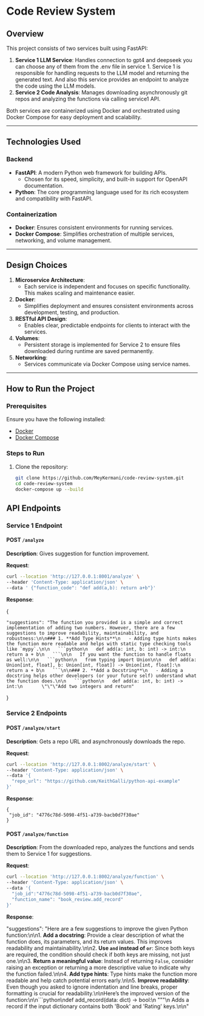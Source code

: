 # Code Review System

## Overview
This project consists of two services built using FastAPI:
1. **Service 1 LLM Service**: Handles connection to gpt4 and deepseek you can choose any of them from the .env file in service 1.
Service 1 is responsible for handling requests to the LLM model and returning the generated text. And also this 
service provides an endpoint to analyze the code using the LLM models.
2. **Service 2 Code Analysis**: Manages downloading asynchronously git repos and analyzing the functions via calling service1 API.

Both services are containerized using Docker and orchestrated using Docker Compose for easy deployment and scalability.

---

## Technologies Used

### Backend
- **FastAPI**: A modern Python web framework for building APIs.
  - Chosen for its speed, simplicity, and built-in support for OpenAPI documentation.
- **Python**: The core programming language used for its rich ecosystem and compatibility with FastAPI.

### Containerization
- **Docker**: Ensures consistent environments for running services.
- **Docker Compose**: Simplifies orchestration of multiple services, networking, and volume management.

---

## Design Choices
1. **Microservice Architecture**:
   - Each service is independent and focuses on specific functionality. This makes scaling and maintenance easier.
2. **Docker**:
   - Simplifies deployment and ensures consistent environments across development, testing, and production.
3. **RESTful API Design**:
   - Enables clear, predictable endpoints for clients to interact with the services.
4. **Volumes**:
   - Persistent storage is implemented for Service 2 to ensure files downloaded during runtime are saved permanently.
5. **Networking**:
   - Services communicate via Docker Compose using service names.

---

## How to Run the Project

### Prerequisites
Ensure you have the following installed:
- [Docker](https://www.docker.com/get-started)
- [Docker Compose](https://docs.docker.com/compose/install/)

### Steps to Run
1. Clone the repository:
   ```bash
   git clone https://github.com/MeyKermani/code-review-system.git
   cd code-review-system
   docker-compose up --build

## API Endpoints

### Service 1 Endpoint

#### **POST `/analyze`**
**Description**: Gives suggestion for function improvement.

**Request**:
```bash
curl --location 'http://127.0.0.1:8001/analyze' \
--header 'Content-Type: application/json' \
--data ' {"function_code": "def add(a,b): return a+b"}'
```
**Response**:

{

    "suggestions": "The function you provided is a simple and correct implementation of adding two numbers. However, there are a few suggestions to improve readability, maintainability, and robustness:\n\n### 1. **Add Type Hints**\n   - Adding type hints makes the function more readable and helps with static type checking tools like `mypy`.\n\n   ```python\n   def add(a: int, b: int) -> int:\n       return a + b\n   ```\n\n   If you want the function to handle floats as well:\n\n   ```python\n   from typing import Union\n\n   def add(a: Union[int, float], b: Union[int, float]) -> Union[int, float]:\n       return a + b\n   ```\n\n### 2. **Add a Docstring**\n   - Adding a docstring helps other developers (or your future self) understand what the function does.\n\n   ```python\n   def add(a: int, b: int) -> int:\n       \"\"\"Add two integers and return"
}

### Service 2 Endpoints

#### **POST `/analyze/start`**
**Description**: Gets a repo URL and asynchronously downloads the repo.

**Request**:
```bash
curl --location 'http://127.0.0.1:8002/analyze/start' \
--header 'Content-Type: application/json' \
--data '{
  "repo_url": "https://github.com/KeithGalli/python-api-example"
}'
```
**Response**:
```
{
 "job_id": "4776c78d-5098-4f51-a739-bacb0d7f30ae"
}
```

#### **POST `/analyze/function`**
**Description**: From the downloaded repo, analyzes the functions and sends them to Service 1 for suggestions.

**Request**:
```bash
curl --location 'http://127.0.0.1:8002/analyze/function' \
--header 'Content-Type: application/json' \
--data '{
  "job_id":"4776c78d-5098-4f51-a739-bacb0d7f30ae",
  "function_name": "book_review.add_record"
}'
```
**Response**:

"suggestions": "Here are a few suggestions to improve the given Python function:\n\n1. **Add a docstring**: Provide a clear description of what the function does, its parameters, and its return values. This improves readability and maintainability.\n\n2. **Use `and` instead of `or`**: Since both keys are required, the condition should check if both keys are missing, not just one.\n\n3. **Return a meaningful value**: Instead of returning `False`, consider raising an exception or returning a more descriptive value to indicate why the function failed.\n\n4. **Add type hints**: Type hints make the function more readable and help catch potential errors early.\n\n5. **Improve readability**: Even though you asked to ignore indentation and line breaks, proper formatting is crucial for readability.\n\nHere’s the improved version of the function:\n\n```python\ndef add_record(data: dict) -> bool:\n    \"\"\"\n    Adds a record if the input dictionary contains both 'Book' and 'Rating' keys.\n\n"


